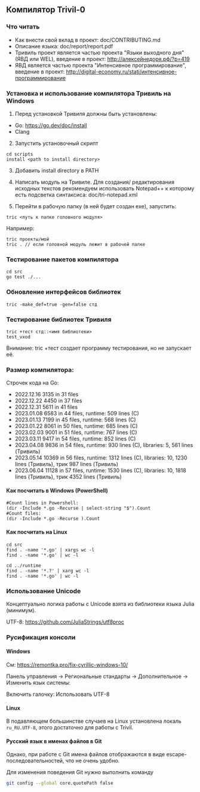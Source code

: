 ## Компилятор Trivil-0

### Что читать

* Как внести свой вклад в проект: doc/CONTRIBUTING.md
* Описание языка: doc/report/report.pdf
* Тривиль проект является частью проекта "Языки выходного дня" (ЯВД или WEL), введение в проект: http://алексейнедоря.рф/?p=419
* ЯВД является частью проекта "Интенсивное программирование", введение в проект: http://digital-economy.ru/stati/интенсивное-программирование

### Установка и использование компилятора Тривиль на Windows

1) Перед установкой Тривиля должны быть установлены:
* Go: https://go.dev/doc/install
* Clang

2) Запустить установочный скрипт

```
cd scripts
install <path to install directory>
```
3) Добавить install directory в PATH

4) Написать модуль на Тривиле. Для создания/ редактирования исходных текстов рекомендуем использовать Notepad++ к которому есть подсветка синтаксиса: doc/tri-notepad.xml

5) Перейти в рабочую папку (в ней будет создан exe), запустить:

```
tric <путь к папке головного модуля>
```
Например:
```
tric проекты/мой 
tric . // если головной модуль лежит в рабочей папке
```

### Тестирование пакетов компилятора

```
cd src
go test ./...
```

### Обновление интерфейсов библиотек

```
tric -make_def=true -gen=false стд
```

### Тестирование библиотек Тривиля

```
tric +тест стд::<имя библиотеки> 
test_vxod
```
Внимание: tric +тест создает программу тестирования, но не запускает её.

### Размер компилятора:

Строчек кода на Go:

* 2022.12.16   3135 in 31 files
* 2022.12.22   4450 in 37 files
* 2022.12.31   5611 in 41 files
* 2023.01.08   6583 in 44 files, runtime:   509 lines (C)
* 2023.01.13   7199 in 45 files, runtime:   568 lines (C)
* 2023.01.22   8061 in 50 files, runtime:   685 lines (C)
* 2023.02.03   9001 in 51 files, runtime:   767 lines (C)
* 2023.03.11   9417 in 54 files, runtime:   852 lines (C)
* 2023.04.08   9836 in 54 files, runtime:   930 lines (C), libraries:   5,   561 lines (Тривиль)
* 2023.05.14 10369 in 56 files, runtime: 1312 lines (C), libraries: 10, 1230 lines (Тривиль), трик 987 lines (Тривиль)
* 2023.06.04 11128 in 57 files, runtime: 1530 lines (C), libraries: 10, 1818 lines (Тривиль), трик 4352 lines (Тривиль)

#### Как посчитать в Windows (PowerShell)

```
#Count lines in Powershell:
(dir -Include *.go -Recurse | select-string "$").Count
#Count files:
(dir -Include *.go -Recurse ).Count
```

#### Как посчитать на Linux

```
cd src
find . -name '*.go' | xargs wc -l
find . -name '*.go' | wc -l

cd ../runtime
find . -name '*.?' | xarg wc -l
find . -name '*.go' | wc -l
```


### Использование Unicode
Концептуально логика работы с Unicode взята из библиотеки языка Julia (минимум).

UTF-8: https://github.com/JuliaStrings/utf8proc

### Русификация консоли

#### Windows

См: https://remontka.pro/fix-cyrillic-windows-10/

Панель управления -> Региональные стандарты -> Дополнительное -> Изменить язык системы:

Включить галочку: Использовать UTF-8

#### Linux

В подавляющем большинстве случаев на Linux установлена локаль `ru_RU.UTF-8`, этого достаточно для работы
с Trivil.

#### Русский язык в именах файлов в Git

Однако, при работе с Git имена файлов отображаются в виде escape-последовательностей, что не очень удобно.

Для изменения поведения Git нужно выполнить команду

```bash
git config --global core.quotePath false
```
